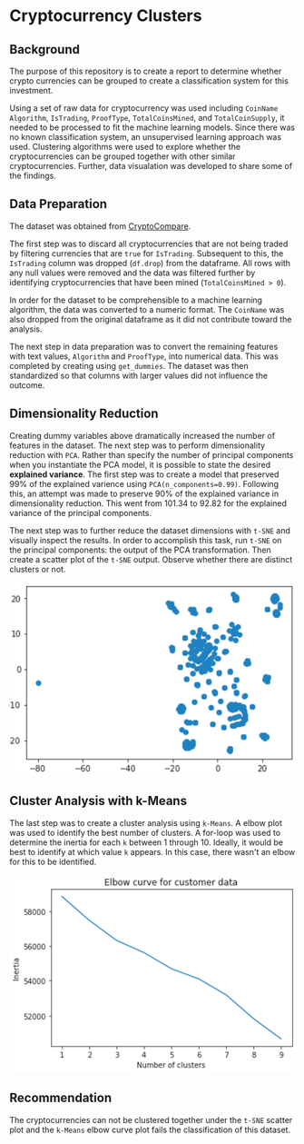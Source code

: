 # Cryptocurrency Clusters

## Background

The purpose of this repository is to create a report to determine whether crypto currencies can be grouped to create a classification system for this investment.

Using a set of raw data for cryptocurrency was used including `CoinName` `Algorithm`, `IsTrading`, `ProofType`, `TotalCoinsMined`, and `TotalCoinSupply`, it needed to be processed to fit the machine learning models.  Since there was no known classification system, an unsupervised learning approach was used.   Clustering algorithms were used to explore whether the cryptocurrencies can be grouped together with other similar cryptocurrencies.  Further, data visualation was developed to share some of the findings.  

## Data Preparation

The dataset was obtained from [CryptoCompare](https://min-api.cryptocompare.com/data/all/coinlist).

The first step was to discard all cryptocurrencies that are not being traded by filtering currencies that are `true` for `IsTrading`.  Subsequent to this, the `IsTrading` column was dropped (`df.drop`) from the dataframe.  All rows with any null values were removed and the data was filtered further by identifying cryptocurrencies that have been mined (`TotalCoinsMined > 0`).

In order for the dataset to be comprehensible to a machine learning algorithm, the data was converted to a numeric format. The `CoinName` was also dropped from the original dataframe as it did not contribute toward the analysis.

The next step in data preparation was to convert the remaining features with text values, `Algorithm` and `ProofType`, into numerical data.  This was completed by creating using `get_dummies`.  The dataset was then standardized so that columns with larger values did not influence the outcome.  

## Dimensionality Reduction

Creating dummy variables above dramatically increased the number of features in the dataset.  The next step was to perform dimensionality reduction with `PCA`.  Rather than specify the number of principal components when you instantiate the PCA model, it is possible to state the desired **explained variance**.  The first step was to create a model that preserved 99% of the explained varience using `PCA(n_components=0.99)`.  Following this, an attempt was made to preserve 90% of the explained variance in dimensionality reduction.  This went from 101.34 to 92.82 for the explained variance of the principal components.

The next step was to further reduce the dataset dimensions with `t-SNE` and visually inspect the results. In order to accomplish this task, run `t-SNE` on the principal components: the output of the PCA transformation. Then create a scatter plot of the `t-SNE` output. Observe whether there are distinct clusters or not.

![Scatter Plot reflecting t-SNE](https://github.com/nladkins/uml-challenge/blob/main/images/plot.png?raw=true)

## Cluster Analysis with k-Means

The last step was to create a cluster analysis using `k-Means`.  A elbow plot was used to identify the best number of clusters.  A for-loop was used to determine the inertia for each `k` between 1 through 10.  Ideally, it would be best to identify at which value `k` appears.  In this case, there wasn't an elbow for this to be identified.

![Elbow Plot reflecting k-Means](https://github.com/nladkins/uml-challenge/blob/main/images/elbow.png?raw=true)

## Recommendation

The cryptocurrencies can not be clustered together under the `t-SNE` scatter plot and the `k-Means` elbow curve plot fails the classification of this dataset.